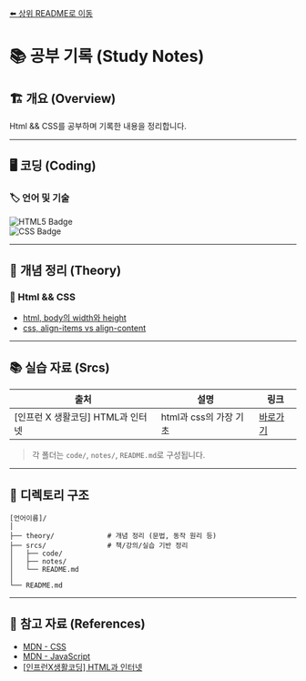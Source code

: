 [⬅️ 상위 README로 이동](../README.md)
# 📚 공부 기록 (Study Notes)

## 🏗 개요 (Overview)

Html && CSS를 공부하며 기록한 내용을 정리합니다.

---

## 🖥️ 코딩 (Coding)

### 🏷 언어 및 기술
<!-- https://simpleicons.org/ <= icon -->

![HTML5 Badge](https://img.shields.io/badge/HTML5-E34F26?logo=html5&logoColor=fff&style=flat)
<br/>
![CSS Badge](https://img.shields.io/badge/CSS-639?logo=css&logoColor=fff&style=flat)

---

## 📖 개념 정리 (Theory)

### 🎨 Html && CSS

* [html, body의 width와 height](theory/height&&width.md)
* [css, align-items vs align-content](theory/flex-align.md)
---

## 📚 실습 자료 (Srcs)

| 출처     | 설명               | 링크                   |
| ------ | ---------------- | -------------------- |
| [인프런 X 생활코딩] HTML과 인터넷 | html과 css의 가장 기초 | [바로가기](./srcs/[인프런%20X%20생활코딩]%20HTML과%20인터넷/) |

> 각 폴더는 `code/`, `notes/`, `README.md`로 구성됩니다.

---

## 📁 디렉토리 구조

```
[언어이름]/
│
├── theory/             # 개념 정리 (문법, 동작 원리 등)
├── srcs/               # 책/강의/실습 기반 정리
│   ├── code/
│   ├── notes/
│   └── README.md
│
└── README.md
```

---

## 📌 참고 자료 (References)

* [MDN - CSS](https://developer.mozilla.org/ko/docs/Web/CSS)
* [MDN - JavaScript](https://developer.mozilla.org/ko/docs/Web/JavaScript)
* [[인프런X생활코딩] HTML과 인터넷](https://www.inflearn.com/course/html%EA%B3%BC-%EC%9D%B8%ED%84%B0%EB%84%B7-%EC%83%9D%ED%99%9C%EC%BD%94%EB%94%A9/dashboard)

